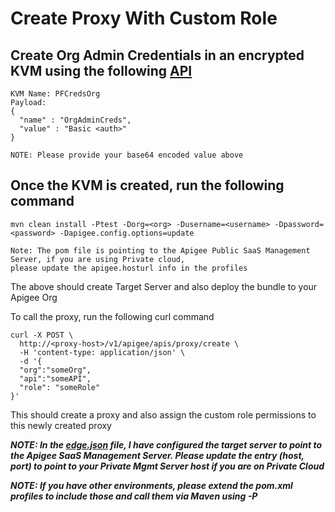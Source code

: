 # Create Proxy With Custom Role

## Create Org Admin Credentials in an encrypted KVM using the following [API](http://docs.apigee.com/management/apis/post/organizations/%7Borg_name%7D/keyvaluemaps/%7Bmap_name%7D/entries)

	KVM Name: PFCredsOrg
	Payload: 
	{
	  "name" : "OrgAdminCreds",
	  "value" : "Basic <auth>"
	}

	NOTE: Please provide your base64 encoded value above

## Once the KVM is created, run the following command
	mvn clean install -Ptest -Dorg=<org> -Dusername=<username> -Dpassword=<password> -Dapigee.config.options=update

	Note: The pom file is pointing to the Apigee Public SaaS Management Server, if you are using Private cloud, 
	please update the apigee.hosturl info in the profiles

The above should create Target Server and also deploy the bundle to your Apigee Org

To call the proxy, run the following curl command

```
curl -X POST \
  http://<proxy-host>/v1/apigee/apis/proxy/create \
  -H 'content-type: application/json' \
  -d '{
  "org":"someOrg",
  "api":"someAPI",
  "role": "someRole"
}'
```
This should create a proxy and also assign the custom role permissions to this newly created proxy

***NOTE: In the [edge.json](./edge.json) file, I have configured the target server to point to the Apigee SaaS Management Server.
Please update the entry (host, port) to point to your Private Mgmt Server host if you are on Private Cloud***

***NOTE: If you have other environments, please extend the pom.xml profiles to include those and call them via Maven using -P***